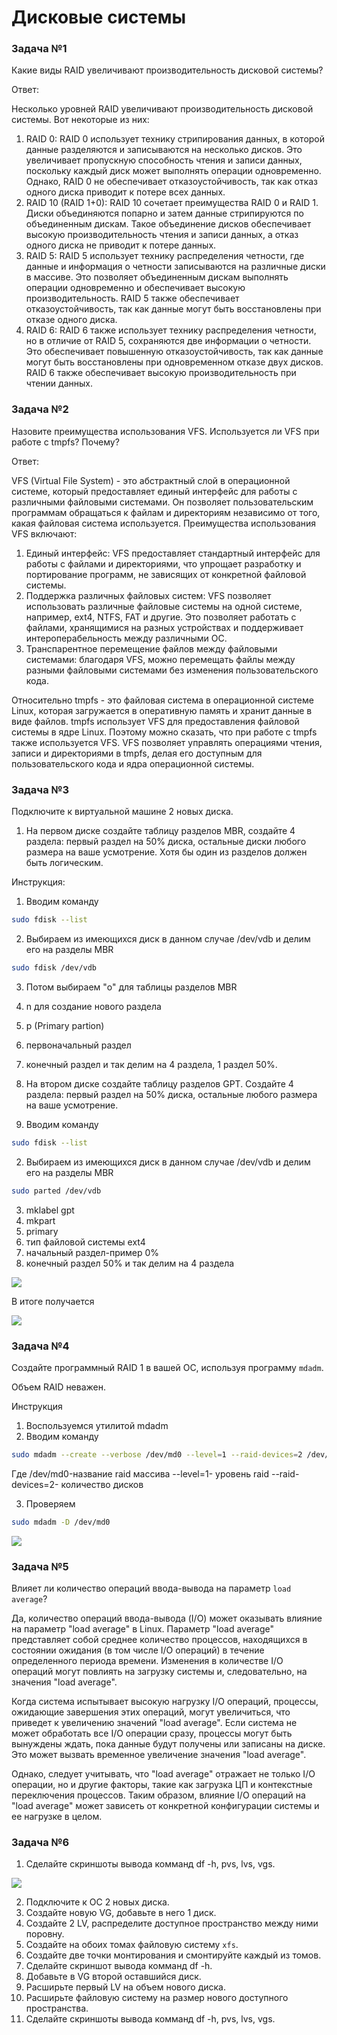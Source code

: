 # Дисковые системы


### Задача №1

Какие виды RAID увеличивают производительность дисковой системы?

Ответ:

Несколько уровней RAID увеличивают производительность дисковой системы. Вот некоторые из них:

1. RAID 0: RAID 0 использует технику стрипирования данных, в которой данные разделяются и записываются на несколько дисков. Это увеличивает пропускную способность чтения и записи данных, поскольку каждый диск может выполнять операции одновременно. Однако, RAID 0 не обеспечивает отказоустойчивость, так как отказ одного диска приводит к потере всех данных.
2. RAID 10 (RAID 1+0): RAID 10 сочетает преимущества RAID 0 и RAID 1. Диски объединяются попарно и затем данные стрипируются по объединенным дискам. Такое объединение дисков обеспечивает высокую производительность чтения и записи данных, а отказ одного диска не приводит к потере данных.
3. RAID 5: RAID 5 использует технику распределения четности, где данные и информация о четности записываются на различные диски в массиве. Это позволяет объединенным дискам выполнять операции одновременно и обеспечивает высокую производительность. RAID 5 также обеспечивает отказоустойчивость, так как данные могут быть восстановлены при отказе одного диска.
4. RAID 6: RAID 6 также использует технику распределения четности, но в отличие от RAID 5, сохраняются две информации о четности. Это обеспечивает повышенную отказоустойчивость, так как данные могут быть восстановлены при одновременном отказе двух дисков. RAID 6 также обеспечивает высокую производительность при чтении данных.


### Задача №2

Назовите преимущества использования VFS. Используется ли VFS при работе с tmpfs? Почему?

Ответ:

VFS (Virtual File System) - это абстрактный слой в операционной системе, который предоставляет единый интерфейс для работы с различными файловыми системами. Он позволяет пользовательским программам обращаться к файлам и директориям независимо от того, какая файловая система используется.
Преимущества использования VFS включают:
1. Единый интерфейс: VFS предоставляет стандартный интерфейс для работы с файлами и директориями, что упрощает разработку и портирование программ, не зависящих от конкретной файловой системы.
2. Поддержка различных файловых систем: VFS позволяет использовать различные файловые системы на одной системе, например, ext4, NTFS, FAT и другие. Это позволяет работать с файлами, хранящимися на разных устройствах и поддерживает интероперабельность между различными ОС.
3. Транспарентное перемещение файлов между файловыми системами: благодаря VFS, можно перемещать файлы между разными файловыми системами без изменения пользовательского кода.

Относительно tmpfs - это файловая система в операционной системе Linux, которая загружается в оперативную память и хранит данные в виде файлов. tmpfs использует VFS для предоставления файловой системы в ядре Linux.
Поэтому можно сказать, что при работе с tmpfs также используется VFS. VFS позволяет управлять операциями чтения, записи и директориями в tmpfs, делая его доступным для пользовательского кода и ядра операционной системы.


### Задача №3

Подключите к виртуальной машине 2 новых диска. 

1. На первом диске создайте таблицу разделов MBR, создайте 4 раздела: первый раздел на 50% диска, остальные диски любого размера на ваше усмотрение. Хотя бы один из разделов должен быть логическим.

Инструкция:

1. Вводим команду 
```bash
sudo fdisk --list
```
2. Выбираем из имеющихся диск в данном случае /dev/vdb и делим его на разделы MBR

```bash
sudo fdisk /dev/vdb
```
3. Потом выбираем "o" для таблицы разделов MBR
4. n для создание нового раздела
5. p (Primary partion)
6. первоначальный раздел
7. конечный раздел и так делим на 4 раздела, 1 раздел 50%.


2. На втором диске создайте таблицу разделов GPT. Создайте 4 раздела: первый раздел на 50% диска, остальные любого размера на ваше усмотрение.

1. Вводим команду 
```bash
sudo fdisk --list
```
2. Выбираем из имеющихся диск в данном случае /dev/vdb и делим его на разделы MBR

```bash
sudo parted /dev/vdb
```
3. mklabel gpt
4. mkpart
5. primary
6. тип файловой системы ext4
7. начальный раздел-пример 0%
8. конечный раздел 50% и так делим на 4 раздела

![](./images/gpt_parted.jpg)


В итоге получается 

![](./images/fdisk.jpg)

### Задача №4

Создайте программный RAID 1 в вашей ОС, используя программу `mdadm`.

Объем RAID неважен.

Инструкция 

1. Воспользуемся утилитой mdadm
2. Вводим команду 

```bash
sudo mdadm --create --verbose /dev/md0 --level=1 --raid-devices=2 /dev/vdb3 /dev/vdb4 
```

Где /dev/md0-название raid массива
--level=1- уровень raid 
--raid-devices=2- количество дисков

3. Проверяем 

```bash
sudo mdadm -D /dev/md0
```

![](./images/raid_1.jpg)

### Задача №5

Влияет ли количество операций ввода-вывода на параметр `load average`?

Да, количество операций ввода-вывода (I/O) может оказывать влияние на параметр "load average" в Linux. Параметр "load average" представляет собой среднее количество процессов, находящихся в состоянии ожидания (в том числе I/O операций) в течение определенного периода времени. Изменения в количестве I/O операций могут повлиять на загрузку системы и, следовательно, на значения "load average".

Когда система испытывает высокую нагрузку I/O операций, процессы, ожидающие завершения этих операций, могут увеличиться, что приведет к увеличению значений "load average". Если система не может обработать все I/O операции сразу, процессы могут быть вынуждены ждать, пока данные будут получены или записаны на диске. Это может вызвать временное увеличение значения "load average".

Однако, следует учитывать, что "load average" отражает не только I/O операции, но и другие факторы, такие как загрузка ЦП и контекстные переключения процессов. Таким образом, влияние I/O операций на "load average" может зависеть от конкретной конфигурации системы и ее нагрузке в целом.

### Задача №6

1. Сделайте скриншоты вывода комманд df -h, pvs, lvs, vgs.

![](./images/df.jpg)

2. Подключите к ОС 2 новых диска.
3. Создайте новую VG, добавьте в него 1 диск.
4. Создайте 2 LV, распределите доступное пространство между ними поровну.
5. Создайте на обоих томах файловую систему `xfs`.
6. Создайте две точки монтирования и смонтируйте каждый из томов.
7. Сделайте скриншот вывода комманд df -h.
8. Добавьте в VG второй оставшийся диск.
9. Расширьте первый LV на объем нового диска.   
10. Расширьте файловую систему на размер нового доступного пространства.    
11. Сделайте скриншоты вывода комманд df -h, pvs, lvs, vgs.
